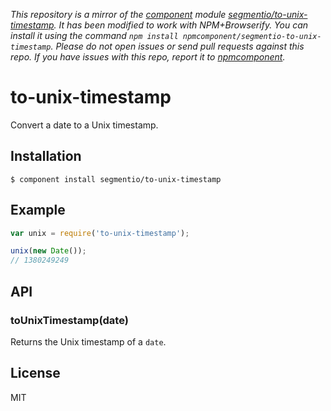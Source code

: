 *This repository is a mirror of the [component](http://component.io) module [segmentio/to-unix-timestamp](http://github.com/segmentio/to-unix-timestamp). It has been modified to work with NPM+Browserify. You can install it using the command `npm install npmcomponent/segmentio-to-unix-timestamp`. Please do not open issues or send pull requests against this repo. If you have issues with this repo, report it to [npmcomponent](https://github.com/airportyh/npmcomponent).*
# to-unix-timestamp

  Convert a date to a Unix timestamp.

## Installation

    $ component install segmentio/to-unix-timestamp

## Example

```js
var unix = require('to-unix-timestamp');

unix(new Date());
// 1380249249
```

## API

### toUnixTimestamp(date)
  
  Returns the Unix timestamp of a `date`.

## License

  MIT

